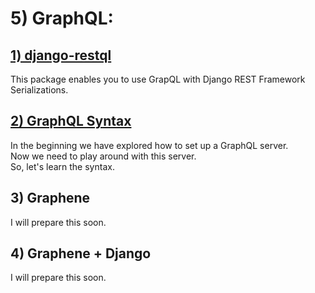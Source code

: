 # 5) GraphQL:







<h2>
	<a href="lessons/1_django_restql.md">
		1) django-restql
	</a>
</h2>
This package enables you to use GrapQL with Django REST Framework 
Serializations.





<h2>
	<a href="lessons/1_syntax.md">
		2) GraphQL Syntax
	</a>
</h2>

In the beginning we have explored how to set up a 
GraphQL server.  
Now we need to play around with this server.  
So, let's learn the syntax.





<h2>
		3) Graphene
</h2>

I will prepare this soon.



<h2>
		4) Graphene + Django
</h2>

I will prepare this soon.






